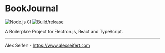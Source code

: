 # BookJournal

[![Node.js CI](https://github.com/eiskalteschatten/BookJournalReact/workflows/Node.js%20CI/badge.svg)](https://github.com/eiskalteschatten/BookJournalReact/actions?query=workflow%3A%22Node.js+CI%22)
[![Build/release](https://github.com/eiskalteschatten/BookJournalReact/workflows/Build/release/badge.svg)](https://github.com/eiskalteschatten/BookJournalReact/actions?query=workflow%3ABuild%2Frelease)

A Boilerplate Project for Electron.js, React and TypeScript.

---

Alex Seifert - https://www.alexseifert.com
